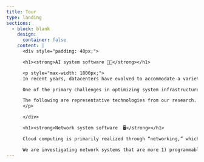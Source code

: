 ```yaml
---
title: Tour
type: landing
sections:
  - block: blank
    design:
      container: false  
    content: |
      <div style="padding: 40px;">

      <h1><strong>AI system software 🤹🏻</strong></h1>

      <p style="max-width: 1800px;">
      In recent years, datacenters have evolved to accommodate a variety of heterogeneous workloads and devices. A prominent example is distributed deep learning training, which enables the development of large-scale AI models like GPT, DALL-E or LLaMA, demanding over 530 billion hyperparameters and utilizing hundreds of GPU nodes. As a result, optimizing infrastructure utilization and efficiency has become crucial. However, recent data from major cloud providers such as Microsoft and Alibaba reveal average GPU utilization rates of only 52.4% and 25.4%, respectively. This underutilization signifies a considerable waste of datacenter infrastructure resources, highlighting the need for more effective strategies to improve efficiency and utilization.

      One of the primary challenges in optimizing system infrastructure is that deep learning workloads have not yet been characterized by system software. Despite significant advancements in the field, determining the optimal training configuration, such as the GPU type and number of GPUs, remains unknown, resulting in unpredictable training times. This issue makes it impossible to optimize scheduling or system techniques on AI tasks. Also, severe overallocation of GPUs exist in datacenters. These resource inefficiency problems necessitate more efficient system management strategies.

      The following are representative technologies from our research.
      </p>

      </div>

      <h1><strong>Network system software  🖥️</strong></h1>

      Cloud computing is primarily realized through “networking,” which is utilized for either 1) device-to-device communication within a node or 2) node-to-node communication. In this context, the network infrastructure of datacenters must be virtualized to isolate performance and resource usage between tenants. However, current datacenters do not allow tenants to create or control their virtual network infrastructure, such as virtual switches, virtual links, and virtual topologies. Instead, the virtual network infrastructure is configured and managed solely by the datacenter administrators, which is in stark contrast to server virtualization. In particular, considering that customized operations of network resources (e.g., in-network computing) are one of the major building blocks of upcoming networking systems such as those beyond 5G, this issue is critical. As a result, system researchers have sought to make the network infrastructure controllable by "software" (known as software-defined networking, or SDN) to enable users of the network infrastructure to freely access, virtualize, and customize it (programmability).

      We are investigating network systems that are more 1) programmable, 2) high-performance, and 3) reliable for connecting heterogeneous devices and enabling services in this context. The following are examples of our technologies.
---
```




<!-- ---
title: Tour
date: 2022-10-24

type: landing

sections:
  - block: slider
    content:
      slides:
      - title: 👋 Research
        content: 
        align: center
        # background:
        #   image:
        #     filename: coders.jpg
        #     filters:
        #       brightness: 0.7
        #   position: right
        #   color: '#666'
      # - title: Lunch & Learn ☕️
      #   content: 'Share your knowledge with the group and explore exciting new topics together!'
      #   align: left
      #   background:
      #     image:
      #       filename: contact.jpg
      #       filters:
      #         brightness: 0.7
      #     position: center
      #     color: '#555'
      # - title: World-Class Semiconductor Lab
      #   content: 'Just opened last month!'
      #   align: right
      #   background:
      #     image:
      #       filename: welcome.jpg
      #       filters:
      #         brightness: 0.5
      #     position: center
      #     color: '#333'
      #   link:
      #     icon: graduation-cap
      #     icon_pack: fas
      #     text: Join Us
      #     url: ../contact/
    # design:
    #   # Slide height is automatic unless you force a specific height (e.g. '400px')
    #   slide_height: ''
    #   is_fullscreen: false
    #   # Automatically transition through slides?
    #   loop: false
    #   # Duration of transition between slides (in ms)
    #   interval: 2000
--- -->
